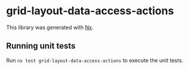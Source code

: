 # grid-layout-data-access-actions

This library was generated with [Nx](https://nx.dev).

## Running unit tests

Run `nx test grid-layout-data-access-actions` to execute the unit tests.
